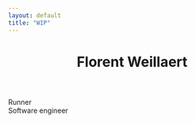 ```yaml
---
layout: default
title: "WIP"
---
```


<div class="introduction">
  <header class="introHeader">
    <h1>Florent Weillaert</h1>
  </header>
  <div class="introCardsStack">
    <div class="introCard runner">
      Runner
    </div>
    <div class="introCard engineer">
      Software engineer
    </div>
  </div>
</div>
